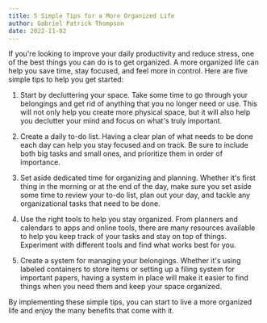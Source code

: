 ```yaml
---
title: 5 Simple Tips for a More Organized Life
author: Gabriel Patrick Thompson
date: 2022-11-02
---
```


If you're looking to improve your daily productivity and reduce stress, one of the best things you can do is to get organized. A more organized life can help you save time, stay focused, and feel more in control. Here are five simple tips to help you get started:

1. Start by decluttering your space. Take some time to go through your belongings and get rid of anything that you no longer need or use. This will not only help you create more physical space, but it will also help you declutter your mind and focus on what's truly important.

2. Create a daily to-do list. Having a clear plan of what needs to be done each day can help you stay focused and on track. Be sure to include both big tasks and small ones, and prioritize them in order of importance.

3. Set aside dedicated time for organizing and planning. Whether it's first thing in the morning or at the end of the day, make sure you set aside some time to review your to-do list, plan out your day, and tackle any organizational tasks that need to be done.

4. Use the right tools to help you stay organized. From planners and calendars to apps and online tools, there are many resources available to help you keep track of your tasks and stay on top of things. Experiment with different tools and find what works best for you.

5. Create a system for managing your belongings. Whether it's using labeled containers to store items or setting up a filing system for important papers, having a system in place will make it easier to find things when you need them and keep your space organized.

By implementing these simple tips, you can start to live a more organized life and enjoy the many benefits that come with it.
